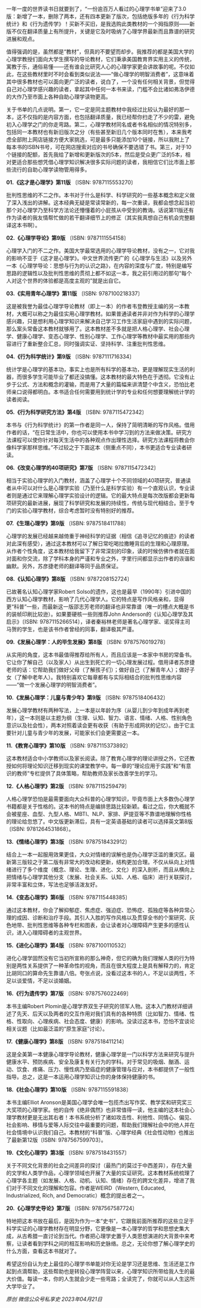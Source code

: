 
一年一度的世界读书日就要到了，“一份逾百万人看过的心理学书单”迎来了3.0版：新增了一本，删除了两本，还有四本更新了版次，包括绝版多年的《行为科学统计》和《行为遗传学》！买新不买旧，是我选购此类教材的一个拇指原则——新版不仅在翻译质量上有所提升，关键是它及时吸纳了心理学界最新而且靠谱的研究进展和观点。

值得强调的是，虽然都是“教材”，但真的不要望而却步。我推荐的都是美国大学的心理学教授们面向大学生撰写的导论教材，它们秉承美国教育界实用主义的传统，寓教于乐，通俗易懂——还有谁会比研究人心的心理学家更会讲故事的呢。不仅如此，在这些教材里时不时会看到类似说法——“做心理学的明智消费者”，这意味着其中很多教材也可以面向更广泛的读者，说白了，一个没有任何相关背景，但觉得自己对心理学感兴趣的读者，拿起其中任何一本书来读，门槛不会比诸如弗洛伊德的大作乃至市面上各种自助心理学读物更高。

关于书单的几点说明。第一，它一定是同主题教材中我经过比较认为最好的那一本，这不仅指的是内容方面，也包括翻译质量，我已经帮你扫走了不少的雷，避免初入心理学之门的你走弯路。第二，心理学教材同名或者书名相似的情况特别多，包括同一本教材也有新旧版次之分（有些甚至新旧几个版本同时在售），本来我考虑全部附上网店链接方便大家挑选，可是最多只能添加10个链接，所以我附上了每本书的ISBN书号，可在网店搜索对应的书号确保不要选错了书。第三，对于10个链接的配额，首先我给了新增和更新版次的5本，然后是受众更广泛的5本，相对更适合那些想凭借心理学知识解决很多实际问题的读者，我相信它们比市面上那些流行的自助心理学读物管用得多。

**01.《这才是心理学》第11版**
〔ISBN: 9787115553270〕

批判性思维的不二之作。本书对于什么是科学、科学研究的一些基本概念和定义做了深入浅出的讲解。这本经典无疑是常读常新的，每一次重读，我都会想念起当初那个对心理学乃至科学方法论还懵懂着的小屁孩从中受到的教诲。话说第11版还有作为读者的我友情帮忙做的若干翻译细节上的修正（其实我真想自己有机会完整翻译这本书啊）。


**02.《心理学导论》第9版**
〔ISBN: 9787111554158〕

心理学入门的不二之作。美国大学最常选用的心理学导论教材，没有之一，它对我的影响不亚于《这才是心理学》。中文世界流传更广的《心理学与生活》以及另外一本《心理学导论：思想与行为的认识之路》，在内容的深度与广度，特别是编写思路的逻辑性以及批判性思维的贯彻上都不如这一本，我之前引用过的那句“每个人对这个世界的体验都是高度主观的”就是出自它。


**03.《实用青年心理学》第11版**
〔ISBN: 9787100218337〕

这是被我誉为最佳心理学导论教材（即上一本）的作者韦登教授主编的另一本教材，大概可以称之为最佳实用心理学教材。如果普通读者并非对作为科学的心理学感兴趣，只是想利用心理学知识来解决自己学习工作生活家庭中遇到的实际问题，那么案头常备这本教材就够用了。这本教材差不多就是把人格心理学、社会心理学、健康心理学、变态心理学、性别心理学、工作心理学等教材中最实用的那些内容进行了重新整合汇总，同时强调实证、坚持科学、注重批判性思维。


**04.《行为科学统计》第9版**
〔ISBN: 9787111716334〕

统计学是心理学的基本功，事实上也是所有科学的基本功，更是理解现实生活的利器，而很多学生可能毕业了都还没搞懂。这本教材的最大特色在于透彻。它没有止步于公式、方法和概念的灌输，而是用了大量的篇幅来讲清楚个中含义，恐怕比老师亲口说得都明白。本书适合任何需要用到统计学的专业和任何想要理解统计学的读者阅读。


**05.《行为科学研究方法》第4版**
〔ISBN: 9787115472342〕

本书与《行为科学统计》的第一作者是同一人，保持了简明清晰的写作风格。借用作者的话，“在日常生活中，你也可以使用本书中学习到的方法来做决策。研究方法课程可以使你针对每天生活中的各种观点作出理性选择。研究方法课程将教会你像科学家那样思维。”不过较之于下面这本（侧重点不同），本书更适合专业读者研读。

**06.《改变心理学的40项研究》第7版**
〔ISBN: 9787115472342〕

相当于实验心理学的入门教材，涵盖了心理学十个不同领域的40项研究，普通读者从中可以对什么是心理学实验（乃至什么是科学实验）有一个直观认识，专业读者则是通过它来理解心理学实验设计的逻辑。它的最大特点是每次改版都会更新每项研究的最新进展，展现了科学研究和发展的持续性，传统与现代相结合。至于专门的实验心理学教材，综合考虑暂时没有特别好的推荐。

**07.《生理心理学》第9版**
〔ISBN: 9787518411788〕

心理学的发展已经越来越倚重于神经科学的证据（相信《追寻记忆的痕迹》的读者对此深有感受），通过这本教材可以了解日常吃喝拉撒睡背后的生理和心理原理。从作者个性角度，这本教材给我留下了非常深刻的印象，读的时候仿佛作者就在面对面和你交流，除了学科本身的严谨和专业之外，字里行间都显示出作者的诙谐和幽默。另外，苏彦捷老师的翻译等同于品质保证。

**08.《认知心理学》第8版**
〔ISBN: 9787208152724〕

已故著名认知心理学家Robert Solso的遗作，这也是最早（1990年）引进中国的西方认知心理学教材，影响了几代心理学人。它的特点是写作风格亲和，显得更“科普”一些，而最新这一版邵志芳老师的翻译也非常靠谱（唯一的槽点大概是书的装帧印刷比较逊）。如果要硬核一些则推荐John Anderson的《认知心理学及其启示》〔ISBN: 9787115266514〕，译者秦裕林老师是著名心理学家、诺奖得主司马贺的学生，也是该书作者曾经的同事，翻译极其严谨。

**09.《发展心理学：人的毕生发展》第8版**
〔ISBN: 9787576019278〕

从实用的角度，这本书最值得推荐给所有人，而且应该是一本家中书房的常备书。它让你了解自己（以及家人）从出生到死亡的一切心理发展过程。借用译者苏彦捷老师的话：它帮助我们做好父母（了解孩子们）；做好自己（了解青年人）；做好子女（了解中老年人）。我特别喜欢它每章都有与实际相结合的批判性思维内容——“做一个发展心理学的明智消费者”。


**10.《发展心理学：儿童与青少年》第9版**
〔ISBN: 9787518406432〕

发展心理学教材有两种写法，上一本是以年龄为序（从婴儿到少年到成年再到老年），这一本则是以主题为纲（生理、认知、智力、语言、情绪、人格、性别角色意识以及社会性），两本对照着读会更有收获（有助于形成网状的记忆）。由于它主要针对儿童与青少年的发展，可能家长们会更需要这一本。

**11.《教育心理学》第10版**
〔ISBN: 9787115373892〕

这本教材适合中小学教师以及家长阅读。除了教育心理学的理论讲授之外，它还教授如何将理论知识迁移到现实的课堂教学中。每一章的“理论应用于实践”和“有意识的教师”专栏提供了具体策略，帮助教师及家长改善学生的学习。


**12.《人格心理学》第2版**
〔ISBN: 9787115259479〕

人格心理学恐怕是最需要面向大众科普的心理学知识，毕竟市面上大多数伪心理学书籍都是关于性格的。这本书的特点是编排思路比较新颖。看过之后，你大概就不会被星座、血型、九型人格、MBTI、NLP、家排、萨提亚等不靠谱地理解你性格的理论给忽悠了。中文版更新滞后，具有一定英语基础的读者可以选择英文第8版〔ISBN: 9781264531868〕。

**13.《情绪心理学》第3版**
〔ISBN: 9787518432912〕

结合上一本一起服用效果更佳，大众对情绪的误解也是伪心理学泛滥的重灾区。最新第三版较之于第二版有非常大的改动和更新，结构更加合理。不仅从纵向上对情绪进行了多个维度（概念、理论、生理、进化、文化）的深入剖析，而且从横向上把情绪与心理学其他分支（发展、社会关系、认知、人格、临床）进行关联探讨，非常丰富和立体，写法也足够活泼友好。


**14.《变态心理学》第6版**
〔ISBN: 9787115448385〕

通过这本教材，你会了解抑郁症、焦虑症、强迫症、恐怖症、孤独症等各种异常心理的成因、诊断和治疗手段。其引人入胜的写作风格以及贯穿全书的个案研究、灰色地带、批判性思维等各种专栏和图表，会让读者对心理障碍产生更多的感性认识，进入心理障碍者的主观世界。


**15.《进化心理学》第4版**
〔ISBN: 9787100110532〕

进化心理学固然没有它当初所宣称的那么神奇，但它的确为我们理解人类的行为特别是两性关系提供了一种革命性的视角，而且在很大程度上是具有解释力的，肯定比胡同口的算命先生靠谱八倍。夸张点说，没看过这本书的人，不足以谈两性，不足以谈爱情，不足以谈婚姻。

**16.《行为遗传学》第7版**
〔ISBN: 9787576022469〕

本书主编Robert Plomin是心理学界双生子研究的领军人物。这本入门教材详细讲述了先天、后天以及两者的交互作用对我们具有的各种特质（比如智力、情绪、性格、性取向、心理疾病、社会态度、健康）的影响。没读过这本书，恐怕不宜谈论相关议题（比如最泛滥的“原生家庭”讨论）。


**17.《健康心理学》第8版**
〔ISBN: 9787518411214〕

这是全美第一本健康心理学导论教材，健康心理学是一门以科学方法来研究与提升健康水平、预防疾病、安全及康复有关行为的学科。对于常见的吸烟、酗酒、运动、饮食、疼痛、压力、慢性病乃至癌症的健康管理与应对，本书都提供了一般性指导。总之，这是一本运用心理学知识让你的身体保持健康的书。

**18.《社会心理学》第10版**
〔ISBN: 9787115591838〕

本书主编Elliot Aronson是美国心理学会唯一包揽杰出写作奖、教学奖和研究奖三大奖项的心理学家。他的自传《绝非偶然》也非常值得一读，他主编的这本社会心理学教材更是无出其右者！本书系统分析了诸如攻击性、利他性、同情心、偏见、社会影响、移情与爱等人际交往中最重要的问题，帮助我们理解社会中的他人并在社会情境中认识我们自己。本教材的“科普”版、心理学经典《社会性动物》也推出了最新第12版〔ISBN: 9787567599703〕。


**19.《文化心理学》第3版**
〔ISBN: 9787518431557〕

关于不同文化背景的社会之间差异的探讨（最热门的莫过于中西差异），存在大量的文学和人类学作品，心理学领域也开展了大量的实证研究。这本教材系统梳理了心理学各主题（如发展、人格、动机、认知、情绪）存在的跨文化差异，增进了我们对于不同文化的理解和包容。作者是WEIRD（Western, Educated, Industrialized, Rich, and Democratic）概念的提出者之一。

**20.《心理学史导论》第7版**
〔ISBN: 9787567587724〕

特地把这本书放在最后，是因为作为一本“史书”，它跟我前面所推荐的这些立足于科学实证的心理学教材存在明显分野，它更像是一本心理学的哲学和思想史集大成，从古希腊一直讨论到当代。作者把心理学史置于人类思想演进的大背景中来考察，让读者看到学科之间的相互影响和历史脉络。总之，无论你想了解心理学史的什么方面，查看这本书就对了。

希望这份自认为史上最佳的心理学书单能对你无论是学习还是思维、生活还是工作起到点滴帮助，这些帮助也是转投心理学阵营以来，心理学知识所带给我人生的最大价值。每读一本，你的人生就会少走一些弯路；全读完了，你就可以从人生这所大学毕业了。

_原创 微信公众号私享史 2023年04月21日_